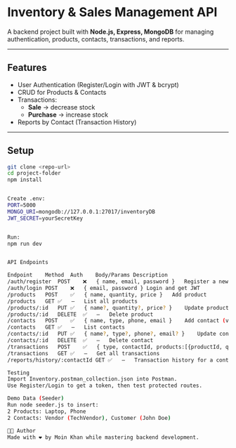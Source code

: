 # Inventory & Sales Management API

A backend project built with **Node.js, Express, MongoDB** for managing authentication, products, contacts, transactions, and reports.

---

## Features
- User Authentication (Register/Login with JWT & bcrypt)
- CRUD for Products & Contacts
- Transactions:
  - **Sale** → decrease stock
  - **Purchase** → increase stock
- Reports by Contact (Transaction History)

---

## Setup
```bash
git clone <repo-url>
cd project-folder
npm install


Create .env:
PORT=5000
MONGO_URI=mongodb://127.0.0.1:27017/inventoryDB
JWT_SECRET=yourSecretKey


Run:
npm run dev


API Endpoints

Endpoint	Method	Auth	Body/Params	Description
/auth/register	POST	❌	{ name, email, password }	Register a new user
/auth/login	POST	❌	{ email, password }	Login and get JWT
/products	POST	✅	{ name, quantity, price }	Add product
/products	GET	✅	–	List all products
/products/:id	PUT	✅	{ name?, quantity?, price? }	Update product
/products/:id	DELETE	✅	–	Delete product
/contacts	POST	✅	{ name, type, phone, email }	Add contact (vendor/customer)
/contacts	GET	✅	–	List contacts
/contacts/:id	PUT	✅	{ name?, type?, phone?, email? }	Update contact
/contacts/:id	DELETE	✅	–	Delete contact
/transactions	POST	✅	{ type, contactId, products:[{productId, quantity}] }	Create sale/purchase
/transactions	GET	✅	–	Get all transactions
/reports/history/:contactId	GET	✅	–	Transaction history for a contact

Testing
Import Inventory.postman_collection.json into Postman.
Use Register/Login to get a token, then test protected routes.

Demo Data (Seeder)
Run node seeder.js to insert:
2 Products: Laptop, Phone
2 Contacts: Vendor (TechVendor), Customer (John Doe)

👨‍💻 Author
Made with ❤️ by Moin Khan while mastering backend development.
